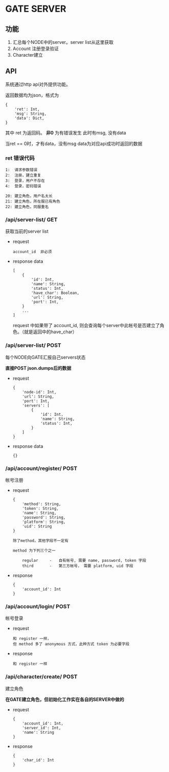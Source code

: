 # GATE SERVER

## 功能

1.  汇总每个NODE中的server。server list从这里获取
2.  Account 注册登录验证
3.  Character建立


## API

系统通过http api对外提供功能。

返回数据均为json，格式为

    {
        'ret': Int,
        'msg': String,
        'data': Dict,
    }


其中 ret 为返回码。 **非0** 为有错误发生
此时有msg, 没有data

当ret == 0时，才有data，没有msg
data为对应api成功时返回的数据


### ret 错误代码

    1:  请求参数错误
    2:  注册，建立重复
    3:  登录，用户不存在
    4:  登录，密码错误

    20: 建立角色，用户名太长
    21: 建立角色，所在服已有角色
    22: 建立角色，同服重名



### /api/server-list/      GET

获取当前的server list

*   request

        account_id  非必须


*   response data

        [
            {
                'id': Int,
                'name': String,
                'status': Int,
                'have_char': Boolean,
                'url': String,
                'port': Int,
            }
            ...
        ]

    request 中如果带了 account_id, 则会查询每个server中此帐号是否建立了角色。（就是返回中的have_char）


### /api/server-list/      POST

每个NODE向GATE汇报自己servers状态

**直接POST json.dumps后的数据**

*   request

        {
            'node-id': Int,
            'url': String,
            'port': Int,
            'servers': [
                {
                    'id': Int,
                    'name': String,
                    'status': Int,
                }
            ]
        }

*   response data

        {}


### /api/account/register/  POST

帐号注册

*   request

        {
            'method': String,
            'token': String,
            'name': String,
            'password': String,
            'platform': String,
            'uid': String
        }

        除了method，其他字段不一定有

        method 为下列三个之一

            regular     -   自有帐号, 需要 name, password, token 字段
            third       -   第三方帐号， 需要 platform, uid 字段

*   response

        {
            'account_id': Int
        }


### /api/account/login/     POST

帐号登录

*   request

        和 register 一样，
        但 method 多了 anonymous 方式，此种方式 token 为必要字段

*   response

        和 register 一样



### /api/character/create/  POST

建立角色

__在GATE建立角色，但初始化工作实在各自的SERVER中做的__

*   request

        {
            'account_id': Int,
            'server_id': Int,
            'name': String
        }

*   response

        {
            'char_id': Int
        }


